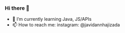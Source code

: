 ### Hi there 👋
- 🌱 I’m currently learning Java, JS/APIs
- 📫 How to reach me: instagram: @javidannhajizada
<!--
**Javidanhaj/Javidanhaj** is a ✨ _special_ ✨ repository because its `README.md` (this file) appears on your GitHub profile.

Here are some ideas to get you started:

- 🔭 I’m currently working on ...
- 🌱 I’m currently learning Java
- 👯 I’m looking to collaborate on ...
- 🤔 I’m looking for help with ...
- 💬 Ask me about ...
- 📫 How to reach me: instagram: @javidannhajizada
- 😄 Pronouns: ...
- ⚡ Fun fact: ...
-->
